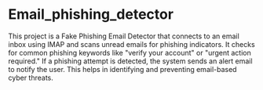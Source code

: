 # Email_phishing_detector

This project is a Fake Phishing Email Detector that connects to an email inbox using IMAP and scans unread emails for phishing indicators. 
It checks for common phishing keywords like "verify your account" or "urgent action required."
If a phishing attempt is detected, the system sends an alert email to notify the user. 
This helps in identifying and preventing email-based cyber threats.
